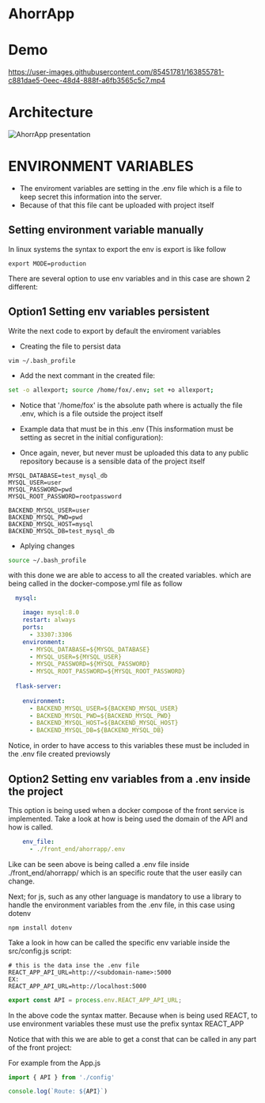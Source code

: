 # AhorrApp

# Demo

https://user-images.githubusercontent.com/85451781/163855781-c881dae5-0eec-48d4-888f-a6fb3565c5c7.mp4

# Architecture

![AhorrApp presentation](https://user-images.githubusercontent.com/85451781/163856249-d1c5e7d4-1e39-4f52-b3f7-3c47a860d430.jpg)


# ENVIRONMENT VARIABLES


- The enviroment variables are setting in the .env file which is a file to keep secret this information into the server.
- Because of that this file cant be uploaded with project itself

## Setting environment variable manually

In linux systems the syntax to export the env is export is like follow

```shell
export MODE=production
```

There are several option to use env variables and in this case are shown 2 different:

## Option1 Setting env variables persistent

Write the next code to export by default the enviroment variables

- Creating the file to persist data

```shell
vim ~/.bash_profile
```

- Add the next commant in the created file:

```bash
set -o allexport; source /home/fox/.env; set +o allexport;
```
- Notice that '/home/fox' is the absolute path where is actually the file .env, which is a file outside the project itself

- Example data that must be in this .env (This insformation must be setting as secret in the initial configuration):

- Once again, never, but never must be uploaded this data to any public repository because is a sensible data of the project itself

```
MYSQL_DATABASE=test_mysql_db
MYSQL_USER=user
MYSQL_PASSWORD=pwd
MYSQL_ROOT_PASSWORD=rootpassword

BACKEND_MYSQL_USER=user
BACKEND_MYSQL_PWD=pwd
BACKEND_MYSQL_HOST=mysql
BACKEND_MYSQL_DB=test_mysql_db

```

- Aplying changes

```bash
source ~/.bash_profile
```
with this done we are able to access to all the created variables. which are being called in the docker-compose.yml file as follow

```yml
  mysql:

    image: mysql:8.0
    restart: always
    ports:
      - 33307:3306
    environment:
      - MYSQL_DATABASE=${MYSQL_DATABASE}
      - MYSQL_USER=${MYSQL_USER}
      - MYSQL_PASSWORD=${MYSQL_PASSWORD}
      - MYSQL_ROOT_PASSWORD=${MYSQL_ROOT_PASSWORD}
 
  flask-server:
  
    environment:
      - BACKEND_MYSQL_USER=${BACKEND_MYSQL_USER}
      - BACKEND_MYSQL_PWD=${BACKEND_MYSQL_PWD}
      - BACKEND_MYSQL_HOST=${BACKEND_MYSQL_HOST}
      - BACKEND_MYSQL_DB=${BACKEND_MYSQL_DB}
```
Notice, in order to have access to this variables these must be included in the .env file created previowsly
## Option2 Setting env variables from a .env inside the project

This option is being used when a docker compose of the front service is implemented. Take a look at how is being used the domain of the API and how is called. 

```yml
    env_file:
      - ./front_end/ahorrapp/.env
```
Like can be seen above is being called a .env file inside ./front_end/ahorrapp/ which is an specific route that the user easily can change.

Next; for js, such as any other language is mandatory to use a library to handle the environment variables from the .env file, in this case using dotenv

```shell
npm install dotenv
```

Take a look in how can be called the specific env variable inside the src/config.js script:
```
# this is the data inse the .env file
REACT_APP_API_URL=http://<subdomain-name>:5000
EX:
REACT_APP_API_URL=http://localhost:5000
```

```js
export const API = process.env.REACT_APP_API_URL;
```
In the above code the syntax matter. Because when is being used REACT, to use environment variables these must use the prefix syntax REACT_APP

Notice that with this we are able to get a const that can be called in any part of the front project:

For example from the App.js
```js
import { API } from './config'
```
```js
console.log(`Route: ${API}`)
```

